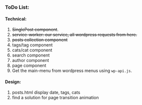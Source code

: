 ### ToDo List:

#### Technical:

  1. ~~SinglePost component~~.
  2. ~~service-worker: our service, all wordpress requests from here.~~
  3. ~~posts collection component~~
  4. tags/tag component
  5. cats/cat component
  6. search component
  7. author component
  8. page component
  9. Get the main-menu from wordpress menus using `wp-api.js`.

#### Design:

  1. posts.html display date, tags, cats
  2. find a solution for page transition animation